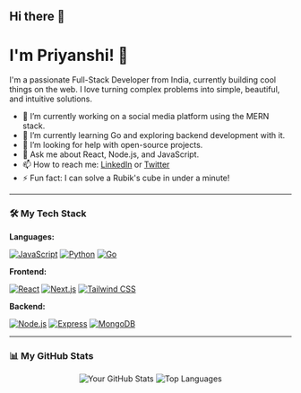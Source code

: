 ## Hi there 👋

# I'm Priyanshi! 👋

I'm a passionate Full-Stack Developer from India, currently building cool things on the web. I love turning complex problems into simple, beautiful, and intuitive solutions.

* 🔭 I’m currently working on a social media platform using the MERN stack.
* 🌱 I’m currently learning Go and exploring backend development with it.
* 🤝 I’m looking for help with open-source projects.
* 💬 Ask me about React, Node.js, and JavaScript.
* 📫 How to reach me: [LinkedIn](https://www.linkedin.com/in/your-profile) or [Twitter](https://twitter.com/your-profile)
* ⚡ Fun fact: I can solve a Rubik's cube in under a minute!

---

### 🛠️ My Tech Stack

**Languages:**
<p>
  <a href="#"><img alt="JavaScript" src="https://img.shields.io/badge/JavaScript-F7DF1E?style=for-the-badge&logo=javascript&logoColor=black"></a>
  <a href="#"><img alt="Python" src="https://img.shields.io/badge/Python-3776AB?style=for-the-badge&logo=python&logoColor=white"></a>
  <a href="#"><img alt="Go" src="https://img.shields.io/badge/Go-00ADD8?style=for-the-badge&logo=go&logoColor=white"></a>
</p>

**Frontend:**
<p>
  <a href="#"><img alt="React" src="https://img.shields.io/badge/React-61DAFB?style=for-the-badge&logo=react&logoColor=black"></a>
  <a href="#"><img alt="Next.js" src="https://img.shields.io/badge/Next.js-000000?style=for-the-badge&logo=nextdotjs&logoColor=white"></a>
  <a href="#"><img alt="Tailwind CSS" src="https://img.shields.io/badge/Tailwind_CSS-38B2AC?style=for-the-badge&logo=tailwind-css&logoColor=white"></a>
</p>

**Backend:**
<p>
  <a href="#"><img alt="Node.js" src="https://img.shields.io/badge/Node.js-339933?style=for-the-badge&logo=nodedotjs&logoColor=white"></a>
  <a href="#"><img alt="Express" src="https://img.shields.io/badge/Express-000000?style=for-the-badge&logo=express&logoColor=white"></a>
  <a href="#"><img alt="MongoDB" src="https://img.shields.io/badge/MongoDB-47A248?style=for-the-badge&logo=mongodb&logoColor=white"></a>
</p>

---

### 📊 My GitHub Stats

<p align="center">
  <img src="https://github-readme-stats.vercel.app/api?username=YOUR_USERNAME&show_icons=true&theme=radical" alt="Your GitHub Stats">
  <img src="https://github-readme-stats.vercel.app/api/top-langs/?username=YOUR_USERNAME&layout=compact&theme=radical" alt="Top Languages">
</p>
